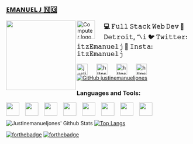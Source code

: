 ## [ᴇᴍᴀɴᴜᴇʟ ᴊ 🇳🇬 ](https://github.com/itzemanuelj?tab=repositories)

<img align="left" width="190px" src="https://42f2671d685f51e10fc6-b9fcecea3e50b3b59bdc28dead054ebc.ssl.cf5.rackcdn.com/illustrations/developer_activity_bv83.svg" />

<img align="left" style="margin-right: 1.5rem;"
alt="Computer logo" 
width="50px" src="https://www.flaticon.com/svg/static/icons/svg/2920/2920277.svg"/> <h3> 💻 𝙵𝚞𝚕𝚕 𝚂𝚝𝚊𝚌𝚔 𝚆𝚎𝚋 𝙳𝚎𝚟 
📍 𝙳𝚎𝚝𝚛𝚘𝚒𝚝, 〽️𝚒
🐦 𝚃𝚠𝚒𝚝𝚝𝚎𝚛: 𝚒𝚝𝚣𝙴𝚖𝚊𝚗𝚞𝚎𝚕𝚓
📸 𝙸𝚗𝚜𝚝𝚊: 𝚒𝚝𝚣𝙴𝚖𝚊𝚗𝚞𝚎𝚕𝚓  </h3> 


[<img align="left" style="margin-right: 1.5rem;"
alt="justinemanueljones.com" 
width="30px" src="https://www.flaticon.com/svg/static/icons/svg/841/841364.svg"
/>][Website] 

[<img align="left" style="margin-right: 1.5rem;"
alt="https://twitter.com/justinemanuelj"
width="30px"  src="https://www.flaticon.com/svg/static/icons/svg/124/124021.svg" 
/>][Twitter]

[<img align="left" style="margin-right: 1.5rem;"
alt="https://www.linkedin.com/in/justinemanueljones/"
width="30px"  src="https://www.flaticon.com/svg/static/icons/svg/174/174857.svg" 
/>][LinkedIn]

[<img align="left" style="margin-right: 1.5rem;"
alt="https://instagram.com/justinemanueljones.com" 
width="30px"  src="https://www.flaticon.com/svg/static/icons/svg/174/174855.svg" 
/>][Instagram]

[![GitHub justinemanueljones](https://img.shields.io/github/followers/justinemanueljones?label=Follow&style=social)](https://github.com/itzemanuelj)

### Languages and Tools:
<img align="left" style="margin-right: 1rem;" width="36px" src="https://www.flaticon.com/svg/static/icons/svg/617/617509.svg"/>

<img align="left" style="margin-right: 1rem;"  width="36px" src="https://www.flaticon.com/svg/static/icons/svg/136/136528.svg"/>

<img align="left"  style="margin-right: 1rem;"  width="36px" src="https://www.flaticon.com/svg/static/icons/svg/136/136527.svg"/>

<img align="left" style="margin-right: 1rem;"  width="36px" src="https://www.flaticon.com/svg/static/icons/svg/919/919831.svg"/>

<img align="left" style="margin-right: 1rem;"  width="36px" src="https://www.flaticon.com/svg/static/icons/svg/136/136530.svg"/>

<img align="left"  style="margin-right: 1rem;" width="36px" src="https://www.flaticon.com/svg/static/icons/svg/919/919851.svg"/>

<img align="left"  style="margin-right: 1rem;" width="36px" src="https://www.flaticon.com/svg/static/icons/svg/2306/2306173.svg"/>

<img align="left"  style="margin-right: 1rem;" width="36px" src="https://www.flaticon.com/svg/static/icons/svg/919/919825.svg"/>






<br/>
<br/>

<img alt="Justinemanueljones' Github Stats" src="https://github-readme-stats.vercel.app/api?username=justinemanueljones&show_icons=true&theme=dark"/> [![Top Langs](https://github-readme-stats.vercel.app/api/top-langs/?username=justinemanueljones&layout=compact&theme=dark)](https://github.com/itzemanuelj/github-readme-stats)
<!-- //https://forthebadge.com/ -->
[![forthebadge](https://forthebadge.com/images/badges/made-with-markdown.svg)](https://forthebadge.com)         [![forthebadge](https://forthebadge.com/images/badges/gluten-free.svg)](https://forthebadge.com)







[Website]: https://itzemanuelj.com
[Instagram]: https://instagram.com/itzemanuelj
[Twitter]: https://twitter.com/itzemanuelj
[LinkedIn]: https://www.linkedin.com/in/itzemanuelj/
